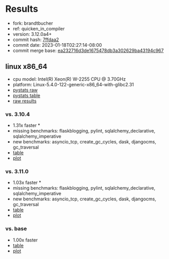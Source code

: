 # Results

- fork: brandtbucher
- ref: quicken_in_compiler
- version: 3.12.0a4+
- commit hash: [7ffdaa2](https://github.com/brandtbucher/cpython/commit/7ffdaa2)
- commit date: 2023-01-18T02:27:14-08:00
- commit merge base: [ea232716d3de1675478db3a302629ba43194c967](https://github.com/brandtbucher/cpython/commit/ea232716d3de1675478db3a302629ba43194c967)

## linux x86_64

- cpu model: Intel(R) Xeon(R) W-2255 CPU @ 3.70GHz
- platform: Linux-5.4.0-122-generic-x86_64-with-glibc2.31
- [pystats raw](bm-20230118-linux-x86_64-brandtbucher-quicken_in_compiler-3.12.0a4%2B-7ffdaa2-pystats.json)
- [pystats table](bm-20230118-linux-x86_64-brandtbucher-quicken_in_compiler-3.12.0a4%2B-7ffdaa2-pystats.md)
- [raw results](bm-20230118-linux-x86_64-brandtbucher-quicken_in_compiler-3.12.0a4%2B-7ffdaa2.json)

### vs. 3.10.4

- 1.31x faster \*
- missing benchmarks: flaskblogging, pylint, sqlalchemy_declarative, sqlalchemy_imperative
- new benchmarks: asyncio_tcp, create_gc_cycles, dask, djangocms, gc_traversal
- [table](bm-20230118-linux-x86_64-brandtbucher-quicken_in_compiler-3.12.0a4%2B-7ffdaa2-vs-3.10.4.md)
- [plot](bm-20230118-linux-x86_64-brandtbucher-quicken_in_compiler-3.12.0a4%2B-7ffdaa2-vs-3.10.4.png)

### vs. 3.11.0

- 1.03x faster \*
- missing benchmarks: flaskblogging, pylint, sqlalchemy_declarative, sqlalchemy_imperative
- new benchmarks: asyncio_tcp, create_gc_cycles, dask, djangocms, gc_traversal
- [table](bm-20230118-linux-x86_64-brandtbucher-quicken_in_compiler-3.12.0a4%2B-7ffdaa2-vs-3.11.0.md)
- [plot](bm-20230118-linux-x86_64-brandtbucher-quicken_in_compiler-3.12.0a4%2B-7ffdaa2-vs-3.11.0.png)

### vs. base

- 1.00x faster
- [table](bm-20230118-linux-x86_64-brandtbucher-quicken_in_compiler-3.12.0a4%2B-7ffdaa2-vs-base.md)
- [plot](bm-20230118-linux-x86_64-brandtbucher-quicken_in_compiler-3.12.0a4%2B-7ffdaa2-vs-base.png)

